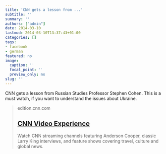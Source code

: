 ```yaml
---
title: 'CNN gets a lesson from ...'
subtitle: ''
summary: ''
authors: ["admin"]
date: 2014-03-10
lastmod: 2014-03-10T13:37:43+01:00
categories: []
tags:
- facebook
- german
featured: no
image:
  caption: ''
  focal_point: ''
  preview_only: no
slug: ''
---
```

CNN gets a lesson from Russian Studies Professor Stephen Cohen. This is a must watch, if you want to understand the issues about Ukraine.
> edition.cnn.com
> ## [CNN Video Experience](http://edition.cnn.com/video/standard.html?%2Fvideo%2Fbestoftv%2F2014%2F03%2F07%2Fac-stephen-cohen.cnn)
>
>Watch CNN streaming channels featuring Anderson Cooper, classic Larry King interviews, and feature shows covering travel, culture and global news.


